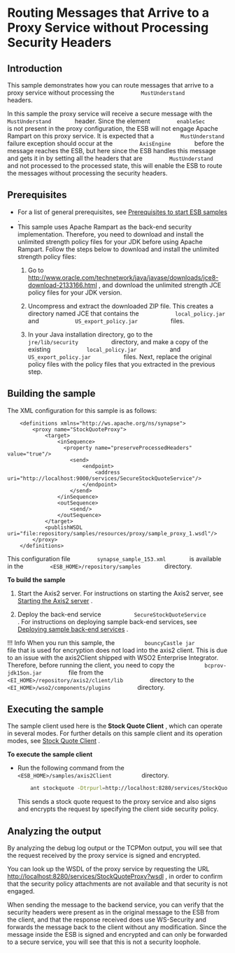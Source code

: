 # Routing Messages that Arrive to a Proxy Service without Processing Security Headers

## Introduction

This sample demonstrates how you can route messages that arrive to a
proxy service without processing the `         MustUnderstand        `
headers.

In this sample the proxy service will receive a secure message with the
`         MustUnderstand        ` header. Since the element
`         enableSec        ` is not present in the proxy configuration,
the ESB will not engage Apache Rampart on this proxy service. It is
expected that a `         MustUnderstand        ` failure exception
should occur at the `         AxisEngine        ` before the message
reaches the ESB, but here since the ESB handles this message and gets it
in by setting all the headers that are `         MustUnderstand        `
and not processed to the processed state, this will enable the ESB to
route the messages without processing the security headers.

## Prerequisites

-   For a list of general prerequisites, see [Prerequisites to start ESB
    samples](https://docs.wso2.com/display/EI650/Setting+Up+the+ESB+Samples#SettingUptheESBSamples-ESBSamplePrerequisites)
    .
-   This sample uses Apache Rampart as the back-end security
    implementation. Therefore, you need to download and install the
    unlimited strength policy files for your JDK before using Apache
    Rampart. Follow the steps below to download and install the
    unlimited strength policy files:
    1.  Go to
        <http://www.oracle.com/technetwork/java/javase/downloads/jce8-download-2133166.html>
        , and download the unlimited strength JCE policy files for your
        JDK version.

    2.  Uncompress and extract the downloaded ZIP file. This creates a
        directory named JCE that contains the
        `            local_policy.jar           ` and
        `            US_export_policy.jar           ` files.
    3.  In your Java installation directory, go to the
        `            jre/lib/security           ` directory, and make a
        copy of the existing `            local_policy.jar           `
        and `            US_export_policy.jar           ` files. Next,
        replace the original policy files with the policy files that you
        extracted in the previous step.

## Building the sample

The XML configuration for this sample is as follows:

```
    <definitions xmlns="http://ws.apache.org/ns/synapse">
        <proxy name="StockQuoteProxy">
            <target>
                <inSequence>
                  <property name="preserveProcessedHeaders" value="true"/>
                    <send>
                        <endpoint>
                            <address uri="http://localhost:9000/services/SecureStockQuoteService"/>
                        </endpoint>
                    </send>
                </inSequence>
                <outSequence>
                    <send/>
                </outSequence>
            </target>
            <publishWSDL uri="file:repository/samples/resources/proxy/sample_proxy_1.wsdl"/>
        </proxy>
    </definitions>
```

This configuration file `         synapse_sample_153.xml        ` is
available in the `         <ESB_HOME>/repository/samples        `
directory.

**To build the sample**

1.  Start the Axis2 server. For instructions on starting the Axis2
    server, see [Starting the Axis2
    server](https://docs.wso2.com/display/EI650/Setting+Up+the+ESB+Samples#SettingUptheESBSamples-Axis2server)
    .

2.  Deploy the back-end service
    `           SecureStockQuoteService          ` . For instructions on
    deploying sample back-end services, see [Deploying sample back-end
    services](https://docs.wso2.com/display/EI650/Setting+Up+the+ESB+Samples#SettingUptheESBSamples-Backend)
    .

  

!!! Info
    When you run this sample, the `          bouncyCastle jar         ` file
that is used for encryption does not load into the axis2 client. This is
due to an issue with the axis2Client shipped with WSO2 Enterprise
Integrator. Therefore, before running the client, you need to copy the
`          bcprov-jdk15on.jar         ` file from the
`          <EI_HOME>/repository/axis2/client/lib         ` directory to
the `          <EI_HOME>/wso2/components/plugins         ` directory.


## Executing the sample

The sample client used here is the **Stock Quote Client** , which can
operate in several modes. For further details on this sample client and
its operation modes, see [Stock Quote
Client](https://docs.wso2.org/enterprise-service-bus/Using+the+Sample+Clients#UsingtheSampleClients-StockQuoteClient)
.

**To execute the sample client**

-   Run the following command from the
    `           <ESB_HOME>/samples/axis2Client          ` directory.

    ``` bash
        ant stockquote -Dtrpurl=http://localhost:8280/services/StockQuoteProxy -Dpolicy=./../../repository/samples/resources/policy/client_policy_3.xml
    ```

    This sends a stock quote request to the proxy service and also signs
    and encrypts the request by specifying the client side security
    policy.

## Analyzing the output

By analyzing the debug log output or the TCPMon output, you will see
that the request received by the proxy service is signed and encrypted.

You can look up the WSDL of the proxy service by requesting the URL
<http://localhost:8280/services/StockQuoteProxy?wsdl> , in order to
confirm that the security policy attachments are not available and that
security is not engaged.

When sending the message to the backend service, you can verify that the
security headers were present as in the original message to the ESB from
the client, and that the response received does use WS-Security and
forwards the message back to the client without any modification. Since
the message inside the ESB is signed and encrypted and can only be
forwarded to a secure service, you will see that this is not a security
loophole.
